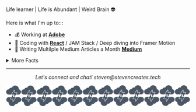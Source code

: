 

Life learner | Life is Abundant | Weird Brain :alien:

Here is what I'm up to:::

- :moneybag: Working at **[Adobe](https://adobe.com)**
- :rocket: Coding with **[React](https://reactjs.org/)** / JAM Stack / Deep diving into Framer Motion
- :book: Writing Multilple Medium Articles a Month **[Medium](https://medium.com/@steven_creates)**
<details>
  <summary>More Facts</summary>


  - I may play a little to much **[Apex Legends](https://apex.tracker.gg/profile/xbl/LEVELxTREE)**
  - I love to draw and create. :pencil2:
  - I love pokemon. 
  

  ![My github stats](https://github-readme-stats.vercel.app/api?username=StevenCreates&show_icons=true&theme=radical)
  
  <br><br>
</details>

<hr>
<p align="center">
  <i>Let's connect and chat!</i>
  <i>steven@stevencreates.tech</i>
   

![Banner](https://github.com/StevenCreates/StevenCreates/blob/master/bannercreates.png)
